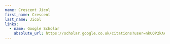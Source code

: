 ```yaml
---
name: Crescent Jicol
first_name: Crescent
last_name: Jicol
links:
  - name: Google Scholar
    absolute_url: https://scholar.google.co.uk/citations?user=nkUQP2kAAAAJ&hl=en
---
```

